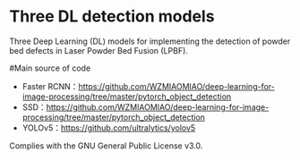 # Three DL detection models
Three Deep Learning (DL) models for implementing the detection of powder bed defects in Laser Powder Bed Fusion (LPBF).


#Main source of code
* Faster RCNN：https://github.com/WZMIAOMIAO/deep-learning-for-image-processing/tree/master/pytorch_object_detection
* SSD：https://github.com/WZMIAOMIAO/deep-learning-for-image-processing/tree/master/pytorch_object_detection
* YOLOv5：https://github.com/ultralytics/yolov5

Complies with the GNU General Public License v3.0.
